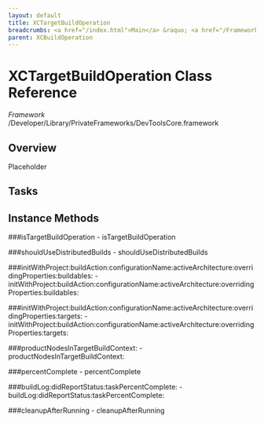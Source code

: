 ```yaml
---
layout: default
title: XCTargetBuildOperation
breadcrumbs: <a href="/index.html">Main</a> &raquo; <a href="/Frameworks.html">Framework</a> &raquo; <a href="/Frameworks/DevToolsCore.html">DevToolsCore</a> &raquo; XCTargetBuildOperation
parent: XCBuildOperation 
---
```

# XCTargetBuildOperation Class Reference

*Framework* /Developer/Library/PrivateFrameworks/DevToolsCore.framework

## Overview

Placeholder

## Tasks

## Instance Methods

<a name="-isTargetBuildOperation"></a>
###isTargetBuildOperation
    - isTargetBuildOperation

<a name="-shouldUseDistributedBuilds"></a>
###shouldUseDistributedBuilds
    - shouldUseDistributedBuilds

<a name="-initWithProject:buildAction:configurationName:activeArchitecture:overridingProperties:buildables:"></a>
###initWithProject:buildAction:configurationName:activeArchitecture:overridingProperties:buildables:
    - initWithProject:buildAction:configurationName:activeArchitecture:overridingProperties:buildables:

<a name="-initWithProject:buildAction:configurationName:activeArchitecture:overridingProperties:targets:"></a>
###initWithProject:buildAction:configurationName:activeArchitecture:overridingProperties:targets:
    - initWithProject:buildAction:configurationName:activeArchitecture:overridingProperties:targets:

<a name="-productNodesInTargetBuildContext:"></a>
###productNodesInTargetBuildContext:
    - productNodesInTargetBuildContext:

<a name="-percentComplete"></a>
###percentComplete
    - percentComplete

<a name="-buildLog:didReportStatus:taskPercentComplete:"></a>
###buildLog:didReportStatus:taskPercentComplete:
    - buildLog:didReportStatus:taskPercentComplete:

<a name="-cleanupAfterRunning"></a>
###cleanupAfterRunning
    - cleanupAfterRunning

